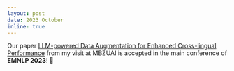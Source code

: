 ```yaml
---
layout: post
date: 2023 October
inline: true
---
```


Our paper [LLM-powered Data Augmentation for Enhanced Cross-lingual Performance](https://arxiv.org/abs/2305.14288) from my visit at MBZUAI is accepted in the main conference of **EMNLP 2023**! :tada:
